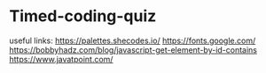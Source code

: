 # Timed-coding-quiz

useful links: 
https://palettes.shecodes.io/
https://fonts.google.com/
https://bobbyhadz.com/blog/javascript-get-element-by-id-contains
https://www.javatpoint.com/